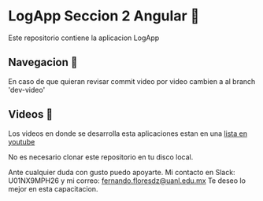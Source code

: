 # LogApp Seccion 2 Angular  :closed_lock_with_key:

Este repositorio contiene la aplicacion LogApp 

## Navegacion :blue_book:

En caso de que quieran revisar commit video por video cambien a al branch 'dev-video'

## Videos :movie_camera:

Los videos en donde se desarrolla esta aplicaciones estan en una [lista en youtube](https://www.youtube.com/watch?v=zZg0a6jJKRM&list=PLxWBQOfSryFCvMQZdMQWZkyLI8nsSag7V)

No es necesario clonar este repositorio en tu disco local.

Ante cualquier duda con gusto puedo apoyarte. Mi contacto en Slack: U01NX9MPH26 y mi correo: fernando.floresdz@uanl.edu.mx
Te deseo lo mejor en esta capacitacion.

